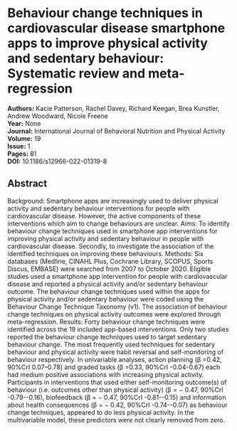 # Behaviour change techniques in cardiovascular disease smartphone apps to improve physical activity and sedentary behaviour: Systematic review and meta-regression

**Authors:** Kacie Patterson, Rachel Davey, Richard Keegan, Brea Kunstler, Andrew Woodward, Nicole Freene  
**Year:** None  
**Journal:** International Journal of Behavioral Nutrition and Physical Activity  
**Volume:** 19  
**Issue:** 1  
**Pages:** 81  
**DOI:** 10.1186/s12966-022-01319-8  

## Abstract
Background: Smartphone apps are increasingly used to deliver physical activity and sedentary behaviour interventions for people with cardiovascular disease. However, the active components of these interventions which aim to change behaviours are unclear. Aims: To identify behaviour change techniques used in smartphone app interventions for improving physical activity and sedentary behaviour in people with cardiovascular disease. Secondly, to investigate the association of the identified techniques on improving these behaviours. Methods: Six databases (Medline, CINAHL Plus, Cochrane Library, SCOPUS, Sports Discus, EMBASE) were searched from 2007 to October 2020. Eligible studies used a smartphone app intervention for people with cardiovascular disease and reported a physical activity and/or sedentary behaviour outcome. The behaviour change techniques used within the apps for physical activity and/or sedentary behaviour were coded using the Behaviour Change Technique Taxonomy (v1). The association of behaviour change techniques on physical activity outcomes were explored through meta-regression. Results: Forty behaviour change techniques were identified across the 19 included app-based interventions. Only two studies reported the behaviour change techniques used to target sedentary behaviour change. The most frequently used techniques for sedentary behaviour and physical activity were habit reversal and self-monitoring of behaviour respectively. In univariable analyses, action planning (β =0.42, 90%CrI 0.07–0.78) and graded tasks (β =0.33, 90%CrI -0.04-0.67) each had medium positive associations with increasing physical activity. Participants in interventions that used either self-monitoring outcome(s) of behaviour (i.e. outcomes other than physical activity) (β = − 0.47, 90%CrI -0.79--0.16), biofeedback (β = − 0.47, 90%CrI -0.81--0.15) and information about health consequences (β = − 0.42, 90%CrI -0.74--0.07) as behaviour change techniques, appeared to do less physical activity. In the multivariable model, these predictors were not clearly removed from zero.

